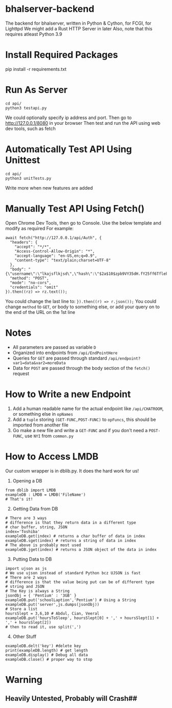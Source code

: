 # bhalserver-backend
The backend for bhalserver, written in Python & Cython, for FCGI, for Lighttpd
We might add a Rust HTTP Server in later
Also, note that this requires atleast Python 3.9
# Install Required Packages
pip install -r requirements.txt

# Run As Server
```
cd api/
python3 testapi.py
```
We could optionally specify ip address and port.
Then go to http://127.0.0.1/8080 in your browser
Then test and run the API using web dev tools, such as fetch

# Automatically Test API Using Unittest
```
cd api/
python3 unitTests.py
```
Write more when new features are added

# Manually Test API Using Fetch()
Open Chrome Dev Tools, then go to Console.
Use the below template and modify as required
For example:
```
await fetch("http://127.0.0.1/api/Auth", {
  "headers": {
    "accept": "*/*",
    "Access-Control-Allow-Origin": "*",
    "accept-language": "en-US,en;q=0.9",
    "content-type": "text/plain;charset=UTF-8"
  },
  "body": "{\"username\":\"lkajsflkjsd\",\"hash\":\"$2a$10$zpb9VY35dH.fY25ff6Tflek907g/ZOel.qGRgANfr/4WY16eECioG\",\"salt\":\"$2a$10$zpb9VY35dH.fY25ff6Tfle\"}",
  "method": "POST",
  "mode": "no-cors",
  "credentials": "omit"
}).then((rz) => rz.text());
```
You could change the last line to:
`}).then((r) => r.json());`
You could change `method` to `GET`,
or body to something else,
or add your query on to the end of the URL on the 1st line

# Notes
* All parameters are passed as variable `D`
* Organized into endpoints from `/api/EndPointHere`
* Queries for `GET` are passed through standard `/api/endpoint?var1=data&var2=moreData` 
* Data for `POST` are passed through the body section of the `fetch()` request

# How to Write a new Endpoint
1. Add a human readable name for the actual endpoint like `/api/CHATROOM`, or something else in `opNames`
2. Add a `tuple` storing `(GET-FUNC,POST-FUNC)` to `opFuncs`, this should be imported from another file
3. Go make a new file and write a `GET-FUNC` and if you don't need a `POST-FUNC`, use `NYI` from `common.py`

# How to Access LMDB
Our custom wrapper is in dblib.py. It does the hard work for us!
1. Opening a DB
```
from dblib import LMDB
exampleDB : LMDB = LMDB('FileName')
# That's it!
```
2. Getting Data from DB
```
# There are 3 ways
# difference is that they return data in a different type
# char buffer, string, JSON
index='Toshiba'
exampleDB.get(index) # returns a char buffer of data in index
exampleDB.sget(index) # returns a string of data in index
# The above is probably most used
exampleDB.jget(index) # returns a JSON object of the data in index
```
3. Putting Data to DB
```
import ujson as js
# We use ujson instead of standard Python bcz UJSON is fast
# There are 2 ways
# difference is that the value being put can be of different type
# string and JSON
# The Key is always a String
jsonObj = { 'Pentium' : '3GB' }
exampleDB.put('schoolLaption','Pentium') # Using a String
exampleDB.put('server',js.dumps(jsonObj))
# Store a list
hoursSlept = 3,6,10 # Abdul, Cian, Veeral
exampleDB.put('hoursToSleep', hoursSlept[0] + ',' + hoursSlept[1] + ',' + hoursSlept[2])
# then to read it, use split(',')
```
4. Other Stuff
```
exampleDB.delt('key') #delete key
print(exampleDB.length) # get length
exampleDB.display() # Debug all data
exampleDB.close() # proper way to stop
```

# Warning
## Heavily Untested, Probably will Crash##
